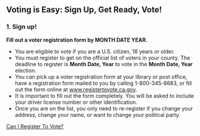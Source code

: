 ## Voting is Easy:  Sign Up, Get Ready, Vote!
### 1. Sign up!
**Fill out a voter registration form by MONTH DATE YEAR.**
- You are eligible to vote if you are a U.S. citizen, 18 years or older.
- You must register to get on the official list of voters in your county.
  The deadline to register is **Month Date, Year** to vote in the **Month Date, Year** election.
- You can pick up a voter registration form at your library or post office, have a registration form mailed to you by calling 1-800-345-8683, or fill out the form online at www.registertovote.ca.gov.
- It is important to fill out the form completely. You will be asked to include your driver license number or other identification.
- Once you are on the list, you only need to re-register if you change your address, change your name, or want to change your political party.  

[Can I Register To Vote?](#item-can-i-register-to-vote)
